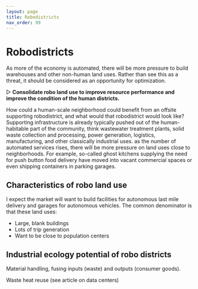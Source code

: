 ```yaml
---
layout: page
title: Robodistricts
nav_order: 99
---
```

# Robodistricts

As more of the economy is automated, there will be more pressure to build warehouses and other non-human land uses. Rather than see this as a threat, it should be considered as an opportunity for optimization.

▷ **Consolidate robo land use to improve resource performance and improve the condition of the human districts.**

How could a human-scale neighborhood could benefit from an offsite supporting robodistrict, and what would that robodistrict would look like? Supporting infrastructure is already typically pushed out of the human-habitable part of the community, think wastewater treatment plants, solid waste collection and processing, power generation, logistics, manufacturing, and other classically industrial uses. as the number of automated services rises, there will be more pressure on land uses close to neighborhoods. For example, so-called ghost kitchens supplying the need for push button food delivery have moved into vacant commercial spaces or even shipping containers in parking garages.  

## Characteristics of robo land use

I expect the market will want to build facilities for autonomous last mile delivery and garages for autonomous vehicles. The common denominator is that these land uses:

- Large, blank buildings
- Lots of trip generation
- Want to be close to population centers

## Industrial ecology potential of robo districts

Material handling, fusing inputs (waste) and outputs (consumer goods). 

Waste heat reuse (see article on data centers)

